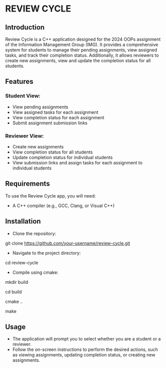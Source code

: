 # REVIEW CYCLE
## Introduction
Review Cycle is a C++ application designed for the 2024 OOPs assignment of the Information Management Group (IMG). It provides a comprehensive system for students to manage their pending assignments, view assigned tasks, and track their completion status. Additionally, it allows reviewers to create new assignments, view and update the completion status for all students.

## Features
### Student View:
- View pending assignments
- View assigned tasks for each assignment
- View completion status for each assignment
- Submit assignment submission links
### Reviewer View:
- Create new assignments
- View completion status for all students
- Update completion status for individual students
- View submission links and assign tasks for each assignment to individual students
## Requirements
To use the Review Cycle app, you will need:

- A C++ compiler (e.g., GCC, Clang, or Visual C++)

## Installation

- Clone the repository:

git clone https://github.com/your-username/review-cycle.git

- Navigate to the project directory:

cd review-cycle

- Compile using cmake:

mkdir build

cd build

cmake ..

make

## Usage
- The application will prompt you to select whether you are a student or a reviewer.
- Follow the on-screen instructions to perform the desired actions, such as viewing assignments, updating completion status, or creating new assignments.
